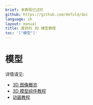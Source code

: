 ```yaml
---
brief: 本教程已过时
github: https://github.com/defold/doc
language: zh
layout: manual
title: 废弃的 3D 模型教程
toc: '["模型"]'
---
```


# 模型

详情请见:

* [3D 图像概览](/zh/manuals/3dgraphics)
* [3D 模型组件教程](/zh/manuals/model)
* [动画教程](/zh/manuals/animation)